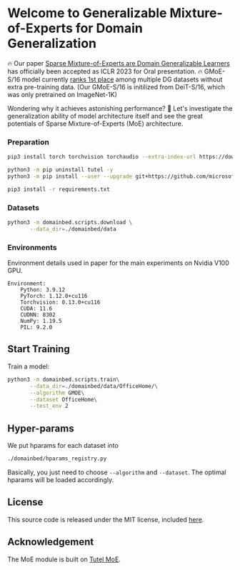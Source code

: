 # Welcome to Generalizable Mixture-of-Experts for Domain Generalization

🔥 Our paper [Sparse Mixture-of-Experts are Domain Generalizable Learners](https://openreview.net/forum?id=RecZ9nB9Q4) has officially been accepted as ICLR 2023 for Oral presentation. 
🔥 GMoE-S/16 model currently [ranks 1st place](https://paperswithcode.com/sota/domain-generalization-on-domainnet) among multiple DG datasets without extra pre-training data. (Our GMoE-S/16 is initilized from DeiT-S/16, which was only pretrained on ImageNet-1K)

Wondering why it achieves astonishing performance? 🤯 Let's investigate the generalization ability of model architecture itself and see the great potentials of Sparse Mixture-of-Experts (MoE) architecture.

### Preparation

```sh
pip3 install torch torchvision torchaudio --extra-index-url https://download.pytorch.org/whl/cu116

python3 -m pip uninstall tutel -y
python3 -m pip install --user --upgrade git+https://github.com/microsoft/tutel@main

pip3 install -r requirements.txt
```

### Datasets

```sh
python3 -m domainbed.scripts.download \
       --data_dir=./domainbed/data
```

### Environments

Environment details used in paper for the main experiments on Nvidia V100 GPU.

```shell
Environment:
	Python: 3.9.12
	PyTorch: 1.12.0+cu116
	Torchvision: 0.13.0+cu116
	CUDA: 11.6
	CUDNN: 8302
	NumPy: 1.19.5
	PIL: 9.2.0
```

## Start Training

Train a model:

```sh
python3 -m domainbed.scripts.train\
       --data_dir=./domainbed/data/OfficeHome/\
       --algorithm GMOE\
       --dataset OfficeHome\
       --test_env 2
```

## Hyper-params

We put hparams for each dataset into
```sh
./domainbed/hparams_registry.py
```

Basically, you just need to choose `--algorithm` and `--dataset`. The optimal hparams will be loaded accordingly. 

## License

This source code is released under the MIT license, included [here](LICENSE).

## Acknowledgement

The MoE module is built on [Tutel MoE](https://github.com/microsoft/tutel).
